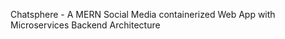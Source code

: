 Chatsphere - A MERN Social Media containerized Web App with Microservices Backend Architecture
<object data="../ChatSphere_Report.pdf" width="1000" height="1000" type='application/pdf'></object>

 
